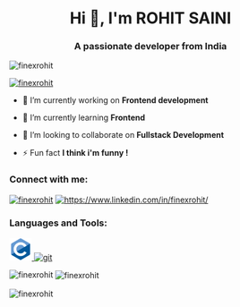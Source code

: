<h1 align="center">Hi 👋, I'm ROHIT SAINI</h1>
<h3 align="center">A passionate developer from India</h3>

<p align="left"> <img src="https://komarev.com/ghpvc/?username=finexrohit&label=Profile%20views&color=0e75b6&style=flat" alt="finexrohit" /> </p>

<p align="left"> <a href="https://twitter.com/finexrohit" target="blank"><img src="https://img.shields.io/twitter/follow/finexrohit?logo=twitter&style=for-the-badge" alt="finexrohit" /></a> </p>

- 🔭 I’m currently working on **Frontend development**

- 🌱 I’m currently learning **Frontend**

- 👯 I’m looking to collaborate on **Fullstack Development**

- ⚡ Fun fact **I think i'm funny !**

<h3 align="left">Connect with me:</h3>
<p align="left">
<a href="https://twitter.com/finexrohit" target="blank"><img align="center" src="https://raw.githubusercontent.com/rahuldkjain/github-profile-readme-generator/master/src/images/icons/Social/twitter.svg" alt="finexrohit" height="30" width="40" /></a>
<a href="https://linkedin.com/in/https://www.linkedin.com/in/finexrohit/" target="blank"><img align="center" src="https://raw.githubusercontent.com/rahuldkjain/github-profile-readme-generator/master/src/images/icons/Social/linked-in-alt.svg" alt="https://www.linkedin.com/in/finexrohit/" height="30" width="40" /></a>
</p>

<h3 align="left">Languages and Tools:</h3>
<p align="left"> <a href="https://www.cprogramming.com/" target="_blank" rel="noreferrer"> <img src="https://raw.githubusercontent.com/devicons/devicon/master/icons/c/c-original.svg" alt="c" width="40" height="40"/> </a> <a href="https://git-scm.com/" target="_blank" rel="noreferrer"> <img src="https://www.vectorlogo.zone/logos/git-scm/git-scm-icon.svg" alt="git" width="40" height="40"/> </a> </p>

<p><img align="left" src="https://github-readme-stats.vercel.app/api/top-langs?username=finexrohit&show_icons=true&locale=en&layout=compact" alt="finexrohit" /></p>

<p>&nbsp;<img align="center" src="https://github-readme-stats.vercel.app/api?username=finexrohit&show_icons=true&locale=en" alt="finexrohit" /></p>

<p><img align="center" src="https://github-readme-streak-stats.herokuapp.com/?user=finexrohit&" alt="finexrohit" /></p>
